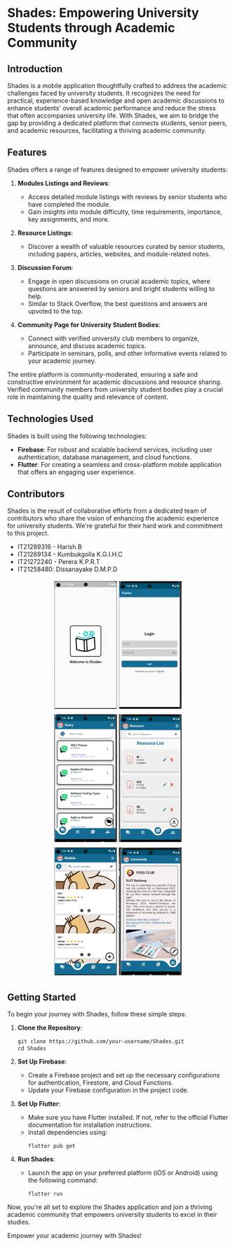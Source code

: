 # Shades: Empowering University Students through Academic Community

## Introduction

Shades is a mobile application thoughtfully crafted to address the academic challenges faced by university students. It recognizes the need for practical, experience-based knowledge and open academic discussions to enhance students' overall academic performance and reduce the stress that often accompanies university life. With Shades, we aim to bridge the gap by providing a dedicated platform that connects students, senior peers, and academic resources, facilitating a thriving academic community.

## Features

Shades offers a range of features designed to empower university students:

1. **Modules Listings and Reviews**:
   - Access detailed module listings with reviews by senior students who have completed the module.
   - Gain insights into module difficulty, time requirements, importance, key assignments, and more.

2. **Resource Listings**:
   - Discover a wealth of valuable resources curated by senior students, including papers, articles, websites, and module-related notes.

3. **Discussion Forum**:
   - Engage in open discussions on crucial academic topics, where questions are answered by seniors and bright students willing to help.
   - Similar to Stack Overflow, the best questions and answers are upvoted to the top.

4. **Community Page for University Student Bodies**:
   - Connect with verified university club members to organize, announce, and discuss academic topics.
   - Participate in seminars, polls, and other informative events related to your academic journey.

The entire platform is community-moderated, ensuring a safe and constructive environment for academic discussions and resource sharing. Verified community members from university student bodies play a crucial role in maintaining the quality and relevance of content.

## Technologies Used
Shades is built using the following technologies:
- **Firebase**: For robust and scalable backend services, including user authentication, database management, and cloud functions.
- **Flutter**: For creating a seamless and cross-platform mobile application that offers an engaging user experience.

## Contributors

Shades is the result of collaborative efforts from a dedicated team of contributors who share the vision of enhancing the academic experience for university students. We're grateful for their hard work and commitment to this project.
* IT21289316 - Harish.B </br>
* IT21269134 - Kumbukgolla K.G.I.H.C </br>
* IT21272240 - Perera K.P.R.T </br>
* IT21258480: Dissanayake D.M.P.D </br>


<p align ="center"> 
<img style="float: center"  alt="drawing" src="image1.jpg" height="300" >
<img style="float: center"  alt="drawing" src="image2.jpg" height="300" >
<img style="float: center"  alt="drawing" src="image3.jpg" height="300" >
</p>



## Getting Started

To begin your journey with Shades, follow these simple steps:

1. **Clone the Repository**:
   ```
   git clone https://github.com/your-username/Shades.git
   cd Shades
   ```

2. **Set Up Firebase**:
   - Create a Firebase project and set up the necessary configurations for authentication, Firestore, and Cloud Functions.
   - Update your Firebase configuration in the project code.

3. **Set Up Flutter**:
   - Make sure you have Flutter installed. If not, refer to the official Flutter documentation for installation instructions.
   - Install dependencies using:
     ```
     flutter pub get
     ```

4. **Run Shades**:
   - Launch the app on your preferred platform (iOS or Android) using the following command:
     ```
     flutter run
     ```

Now, you're all set to explore the Shades application and join a thriving academic community that empowers university students to excel in their studies.

Empower your academic journey with Shades!
